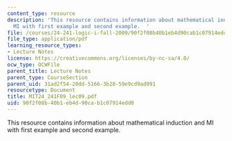 ```yaml
---
content_type: resource
description: 'This resource contains information about mathematical induction and
  MI with first example and second example.  '
file: /courses/24-241-logic-i-fall-2009/90f2f08b40b1eb4d90cab1c07914edd0_MIT24_241F09_lec09.pdf
file_type: application/pdf
learning_resource_types:
- Lecture Notes
license: https://creativecommons.org/licenses/by-nc-sa/4.0/
ocw_type: OCWFile
parent_title: Lecture Notes
parent_type: CourseSection
parent_uid: 31ad2f54-20dd-5166-3b28-59e9cd9ad091
resourcetype: Document
title: MIT24_241F09_lec09.pdf
uid: 90f2f08b-40b1-eb4d-90ca-b1c07914edd0
---
```

This resource contains information about mathematical induction and MI with first example and second example.  